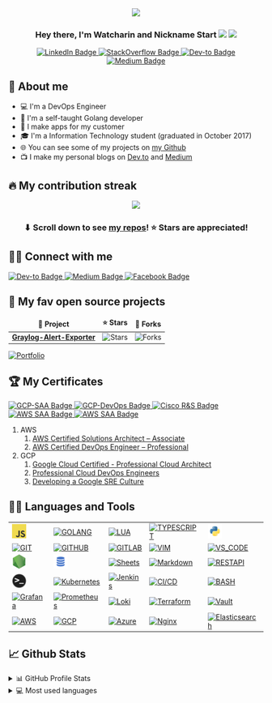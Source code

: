 <div id="head_logo" align="center"><img width="100" height="auto" src="https://media.giphy.com/media/Ll22OhMLAlVDb8UQWe/giphy.gif" height="175px"/></div>

<h3 align="center">Hey there, I'm Watcharin and Nickname <b>Start</b> <img src="https://media.giphy.com/media/hvRJCLFzcasrR4ia7z/giphy.gif" width="28"> <img src="https://emojis.slackmojis.com/emojis/images/1531849430/4246/blob-sunglasses.gif?1531849430" width="28"/></h3>

<div id="badges" align="center">
  <a href="https://www.linkedin.com/in/watcharin-yang-ngam/">
      <img src="https://img.shields.io/badge/LinkedIn-blue?style=for-the-badge&logo=linkedin&logoColor=white" alt="LinkedIn Badge"/>
  </a>
  <a href="https://stackoverflow.com/users/3913005/watcharin-yang-ngam?tab=profile">
      <img src="https://img.shields.io/badge/stack%20overflow-FE7A16?logo=stack-overflow&logoColor=white&style=for-the-badge" alt="StackOverflow Badge"/>
  </a>
  <a href="https://dev.to/startpher">
      <img src="https://img.shields.io/badge/dev.to-0A0A0A?style=for-the-badge&logo=devdotto&logoColor=white" alt="Dev-to Badge"/>
  </a>
  <a href="https://medium.com/@watcharin.st11">
      <img src="https://img.shields.io/badge/Medium-12100E?style=for-the-badge&logo=medium&logoColor=white" alt="Medium Badge"/>
  </a>
</div>

## 📖 About me

* 💻 I'm a DevOps Engineer
* 📜 I'm a self-taught Golang developer
* 📱 I make apps for my customer
* 🎓 I'm a Information Technology student (graduated in October 2017)
* 🌐 You can see some of my projects on [my Github](https://github.com/StartloJ)
* 📺 I make my personal blogs on [Dev.to](https://dev.to/startpher) and [Medium](https://medium.com/@watcharin.st11)

## 🔥 My contribution streak

<p align="center">
  <a href="https://github.com/StartloJ/github-readme-streak-stats">
    <img src="https://github-readme-streak-stats.herokuapp.com/?user=StartloJ#version3"/>
  </a>
</p>

<h3 align="center">⬇ Scroll down to see <a href="https://github.com/StartloJ?tab=repositories">my repos</a>! ⭐ Stars are appreciated!</h3>

## 🙋‍♂️ Connect with me

<p align="left">
  <a href="https://dev.to/startpher">
      <img src="https://img.shields.io/badge/dev.to-0A0A0A?style=for-the-badge&logo=devdotto&logoColor=white" alt="Dev-to Badge"/>
  </a>
  <a href="https://medium.com/@watcharin.st11">
      <img src="https://img.shields.io/badge/Medium-12100E?style=for-the-badge&logo=medium&logoColor=white" alt="Medium Badge"/>
  </a>
  <a href="#">
      <img src="https://img.shields.io/badge/Facebook-1877F2?style=for-the-badge&logo=facebook&logoColor=white" alt="Facebook Badge"/>
  </a>
</p>

## 📘 My fav open source projects

<table>
  <thead align="center">
    <tr border: none;>
      <td><b>📘 Project</b></td>
      <td><b>⭐ Stars</b></td>
      <td><b>🤝 Forks</b></td>
    </tr>
  </thead>
  <tbody>
    <tr>
      <td><a href="https://github.com/StartloJ/graylog-alert-exporter"><b>Graylog-Alert-Exporter</b></a></td>
      <td><img alt="Stars" src="https://img.shields.io/github/stars/StartloJ/graylog-alert-exporter?style=flat-square&labelColor=343b41"/></td>
      <td><img alt="Forks" src="https://img.shields.io/github/forks/StartloJ/graylog-alert-exporter?style=flat-square&labelColor=343b41"/></td>
    </tr>
  </tbody>
</table>

<p align="left">
  <a href="https://github.com/StartloJ?tab=repositories"><img alt="Portfolio" title="Portfolio" src="https://img.shields.io/badge/-More%20Repos-black?style=for-the-badge&logo=addthis&logoColor=white"/></a>
</p>

## 🏆 My Certificates

<div id="cert" align="left">
  <a href="#">
      <img src="https://api.accredible.com/v1/frontend/credential_website_embed_image/badge/14614079" alt="GCP-SAA Badge" width="120"/>
  </a>
  <a href="#">
      <img src="https://api.accredible.com/v1/frontend/credential_website_embed_image/badge/74319321" alt="GCP-DevOps Badge" width="120"/>
  </a>
  <a href="#">
      <img src="https://images.credly.com/size/110x110/images/a31c0301-ff96-4cee-9435-0a4b40ce6e66/cisco_ccna_R_26S.png" alt="Cisco R&S Badge" style="background-color:white;"/>
  </a>
  <a href="#">
      <img src="https://images.credly.com/size/110x110/images/0e284c3f-5164-4b21-8660-0d84737941bc/image.png" alt="AWS SAA Badge"/>
  </a>
  <a href="#">
      <img src="https://images.credly.com/size/110x110/images/bd31ef42-d460-493e-8503-39592aaf0458/image.png" alt="AWS SAA Badge"/>
  </a>
</div>

1. AWS
   1. [AWS Certified Solutions Architect – Associate](https://www.credly.com/badges/bb67ef15-3a35-4c7f-9fd2-30bfbe8f8756)
   2. [AWS Certified DevOps Engineer – Professional](https://www.credly.com/go/LUs3tZUr1w4GbNw5oJkUYQ)
2. GCP
   1. [Google Cloud Certified - Professional Cloud Architect](https://www.credential.net/202c2998-3523-4e05-b40e-b9b45e60d609?_ga=2.52891176.1002868599.1605628041-1405035967.1605628041)
   2. [Professional Cloud DevOps Engineers](https://google.accredible.com/a4f2fdb6-eb1a-467a-9658-e6ee7c59f35b)
   3. [Developing a Google SRE Culture](https://www.cloudskillsboost.google/public_profiles/14a4f161-9bc9-4428-9ee5-5330221c2767/badges/3711861?utm_medium=social&utm_source=linkedin&utm_campaign=ql-social-share)

## 👨‍💻 Languages and Tools

<table>
    <tbody>
        <tr>
            <td><a href="#"><img alt="JavaScript" title="JavaScript" height="28px"
                        src="https://raw.githubusercontent.com/github/explore/80688e429a7d4ef2fca1e82350fe8e3517d3494d/topics/javascript/javascript.png" /></a>
            </td>
            <td><a href="#"><img alt="GOLANG" title="GOLANG" height="28px"
                        src="https://cdn.jsdelivr.net/npm/programming-languages-logos/src/go/go.png" /></a>
            </td>
            <td><a href="#"><img alt="LUA" title="LUA" height="28px"
                        src="https://cdn.jsdelivr.net/npm/programming-languages-logos/src/lua/lua.png" /></a>
            </td>
            <td><a href="#"><img alt="TYPESCRIPT" title="TYPESCRIPT" height="28px"
                        src="https://cdn.jsdelivr.net/npm/programming-languages-logos/src/typescript/typescript.png" /></a>
            </td>
            <td><a href="#"><img alt="Python" title="Python" height="28px"
                        src="https://raw.githubusercontent.com/github/explore/80688e429a7d4ef2fca1e82350fe8e3517d3494d/topics/python/python.png" /></a>
            </td>
        </tr>
        <tr>
            <td><a href="#"><img alt="GIT" title="GIT" height="28px"
                        src="https://user-images.githubusercontent.com/25181517/192108372-f71d70ac-7ae6-4c0d-8395-51d8870c2ef0.png" /></a></td>
            <td><a href="#"><img alt="GITHUB" title="GITHUB" height="28px"
                        src="https://user-images.githubusercontent.com/25181517/192108374-8da61ba1-99ec-41d7-80b8-fb2f7c0a4948.png" /></a></td>
            <td><a href="#"><img alt="GITLAB" title="GITLAB" height="28px"
                        src="https://user-images.githubusercontent.com/25181517/192108376-c675d39b-90f6-4073-bde6-5a9291644657.png" /></a></td>
            <td><a href="#"><img alt="VIM" title="VIM" height="28px"
                        src="https://user-images.githubusercontent.com/25181517/192108889-232b3431-a585-4b36-a62d-9078bd3641d9.png" /></a>
            </td>
            <td><a href="#"><img alt="VS_CODE" title="VS_CODE" height="28px"
                        src="https://user-images.githubusercontent.com/25181517/192108891-d86b6220-e232-423a-bf5f-90903e6887c3.png" /></a></td>
        </tr>
        <tr>
            <td><a href="#"><img alt="NodeJS" title="NodeJS" height="28px"
                        src="https://raw.githubusercontent.com/github/explore/80688e429a7d4ef2fca1e82350fe8e3517d3494d/topics/nodejs/nodejs.png" /></a>
            </td>
            <td><a href="#"><img alt="SQL" title="SQL" height="28px"
                        src="https://raw.githubusercontent.com/github/explore/80688e429a7d4ef2fca1e82350fe8e3517d3494d/topics/sql/sql.png" /></a>
            </td>
            <td><a href="#"><img alt="Sheets" title="Sheets" height="28px"
                        src="https://img.icons8.com/color/48/000000/google-sheets.png" /></a></td>
            <td><a href="#"><img alt="Markdown" title="Markdown" height="28px"
                        src="https://i.imgur.com/eO5z1xV.png" /></a></td>
            <td><a href="#"><img alt="RESTAPI" title="RESTAPI" height="28px"
                        src="https://user-images.githubusercontent.com/25181517/192107858-fe19f043-c502-4009-8c47-476fc89718ad.png" /></a>
            </td>
        </tr>
        <tr>
            <td><a href="#"><img alt="Terminal" title="Terminal" height="28px"
                        src="https://raw.githubusercontent.com/github/explore/80688e429a7d4ef2fca1e82350fe8e3517d3494d/topics/terminal/terminal.png" /></a>
            </td>
            <td><a href="#"><img alt="Kubernetes" title="Kubernetes" height="28px"
                        src="https://user-images.githubusercontent.com/25181517/182534006-037f08b5-8e7b-4e5f-96b6-5d2a5558fa85.png" /></a></td>
            <td><a href="#"><img alt="Jenkins" title="Jenkins" height="28px"
                        src="https://user-images.githubusercontent.com/25181517/179090274-733373ef-3b59-4f28-9ecb-244bea700932.png" /></a></td>
            <td><a href="#"><img alt="CI/CD" title="CI/CD" height="28px"
                        src="https://user-images.githubusercontent.com/25181517/183868728-b2e11072-00a5-47e2-8a4e-4ebbb2b8c554.png" /></a></td>
            <td><a href="#"><img alt="BASH" title="BASH" height="28px"
                        src="https://user-images.githubusercontent.com/25181517/192158606-7c2ef6bd-6e04-47cf-b5bc-da2797cb5bda.png" /></a></td>
        </tr>
        <tr>
            <td><a href="#"><img alt="Grafana" title="Grafana" height="28px"
                        src="https://user-images.githubusercontent.com/25181517/182534075-4962068b-4407-46c2-ac67-ddcb86af30cc.png" /></a>
            </td>
            <td><a href="#"><img alt="Prometheus" title="Prometheus" height="28px"
                        src="https://user-images.githubusercontent.com/25181517/182534182-c510199a-7a4d-4084-96e3-e3db2251bbce.png" /></a></td>
            <td><a href="#"><img alt="Loki" title="Loki" height="28px"
                        src="https://user-images.githubusercontent.com/25181517/190230082-55409fe9-d5a2-4f3d-bdba-0f0946190e67.png" /></a></td>
            <td><a href="#"><img alt="Terraform" title="Terraform" height="28px"
                        src="https://user-images.githubusercontent.com/25181517/183345121-36788a6e-5462-424a-be67-af1ebeda79a2.png" /></a></td>
            <td><a href="#"><img alt="Vault" title="Vault" height="28px"
                        src="https://user-images.githubusercontent.com/25181517/183345124-0948a5e0-5326-495f-824f-b99d3aee5467.png" /></a></td>
        </tr>
        <tr>
            <td><a href="#"><img alt="AWS" title="AWS" height="28px"
                        src="https://user-images.githubusercontent.com/25181517/183896132-54262f2e-6d98-41e3-8888-e40ab5a17326.png" /></a>
            </td>
            <td><a href="#"><img alt="GCP" title="GCP" height="28px"
                        src="https://user-images.githubusercontent.com/25181517/183911547-990692bc-8411-4878-99a0-43506cdb69cf.png" /></a></td>
            <td><a href="#"><img alt="Azure" title="Azure" height="28px"
                        src="https://user-images.githubusercontent.com/25181517/183911544-95ad6ba7-09bf-4040-ac44-0adafedb9616.png" /></a></td>
            <td><a href="#"><img alt="Nginx" title="Nginx" height="28px"
                        src="https://user-images.githubusercontent.com/25181517/183345125-9a7cd2e6-6ad6-436f-8490-44c903bef84c.png" /></a></td>
            <td><a href="#"><img alt="Elasticsearch" title="Elasticsearch" height="28px"
                        src="https://user-images.githubusercontent.com/25181517/183569191-f32cdf03-673f-4ae3-809b-3a8b376bb8a2.png" /></a></td>
        </tr>
    </tbody>
</table>

<!-- https://github.com/gautamkrishnar/blog-post-workflow -->

## 📈 Github Stats

<!-- https://github.com/anuraghazra/github-readme-stats -->
<details>
  <summary>📊 GitHub Profile Stats</summary>
  <br/>
  <a href="https://github.com/anuraghazra/github-readme-stats"><img alt="StartloJ's Github Stats" src="https://github-readme-stats.vercel.app/api?username=StartloJ&show_icons=true&count_private=true&hide=" /></a>
</details>

<details>
  <summary>💻 Most used languages</summary>
  <br/>
  <a href="https://github.com/anuraghazra/github-readme-stats"><img alt="StartloJ's Top Languages" src="https://github-readme-stats.vercel.app/api/top-langs/?username=StartloJ&langs_count=10&layout=compact#" /></a>
  <br/>
  <b>Note:</b> This chart is only a metric of which languages my public code on GitHub consists of and does not reflect my experience or skill level.
</details>

<!--
**StartloJ/Startloj** is a ✨ _special_ ✨ repository because its `README.md` (this file) appears on your GitHub profile.

Here are some ideas to get you started:

- 🔭 I’m currently working on ...
- 🌱 I’m currently learning ...
- 👯 I’m looking to collaborate on ...
- 🤔 I’m looking for help with ...
- 💬 Ask me about ...
- 📫 How to reach me: ...
- 😄 Pronouns: ...
- ⚡ Fun fact: ...
-->
